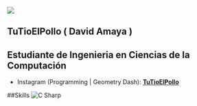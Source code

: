 ![](https://i.pinimg.com/originals/7a/fd/d6/7afdd6915a8219f5dcdb89ff990a9a72.gif)

## TuTioElPollo  ( David Amaya )
## Estudiante de Ingenieria en Ciencias de la Computación

* Instagram (Programming | Geometry Dash): **[TuTioElPollo](https://www.instagram.com/tutioelpollo)**


##Skills
![C Sharp](https://cdn-images-1.medium.com/max/1200/1*P0wJXYGI3KT37bpvuyzMGw.png)
